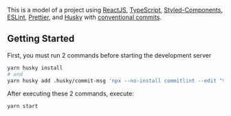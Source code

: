 This is a model of a project using [ReactJS](https://pt-br.reactjs.org/), [TypeScript](https://www.typescriptlang.org/), [Styled-Components](https://styled-components.com/), [ESLint](https://eslint.org/), [Prettier](https://prettier.io/), and [Husky](https://www.npmjs.com/package/husky) with [conventional commits](https://github.com/conventional-changelog/commitlint).

## Getting Started

First, you must run 2 commands before starting the development server

```bash
yarn husky install
# and
yarn husky add .husky/commit-msg 'npx --no-install commitlint --edit "$1"'
```

After executing these 2 commands, execute:

```bash
yarn start
```
